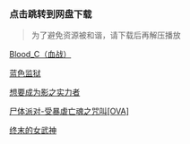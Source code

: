 ### 点击跳转到网盘下载

>为了避免资源被和谐，请下载后再解压播放

[Blood_C（血战）](https://pan.baidu.com/s/1wfRN0rEjow2T8mZ6uMpT1A?pwd=898b)

[蓝色监狱](https://pan.baidu.com/s/1LrJkRDcR7MfC8P13T7E41A?pwd=aafp)

[想要成为影之实力者](https://pan.baidu.com/s/1hW2dtPKXA09WRjSV69O_kA?pwd=rbg4)

[尸体派对-受暴虐亡魂之咒叫[OVA]](https://pan.baidu.com/s/1LZ5BS1258U1dYZImS3Ratw?pwd=m99c)

[终末的女武神](https://pan.baidu.com/s/19F4W7qQu6FD2qoBdR-nnfg?pwd=4kam)
